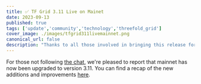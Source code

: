 ```yaml
---
title: ✅ TF Grid 3.11 Live on Mainet
date: 2023-09-13
published: true
tags: ['update','community','technology','threefold_grid']
cover_image: ./images/tfgrid311livemainnet.png
canonical_url: false
description: "Thanks to all those involved in bringing this release forward!"
---
```


For those not following [the chat](https://t.me/threefold), we're pleased to report that mainnet has now been upgraded to version 3.11. You can find a recap of the new additions and improvements [here](https://forum.threefold.io/t/gep-for-3-11-on-mainnet/4048).